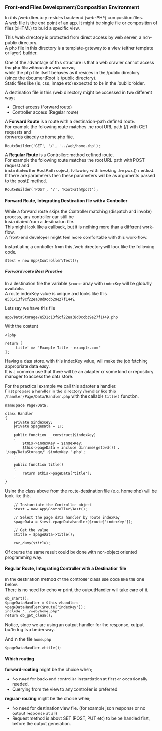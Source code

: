 
### Front-end Files Development/Composition Environment

In this /web directory resides back-end (web-PHP) composition files.  
A web file is the end point of an app. 
It might be single file or composition of files (xHTML) to build a specific view.

This /web directory is protected from direct access by web server, a non-public directory.  
A php file in this directory is a template-gateway to a view (either template or layer) builder.  

One of the advantage of this structure is that a web crawler cannot access the php file without the web server,  
while the php file itself behaves as it resides in the /public directory  
(since the documentRoot is /public directory).  
Static files like (js, css, image etc) expected to be in the /public folder.  

A destination file in this /web directory might be accessed in two different ways
   + Direct access (Forward route)  
   + Controller access (Regular route)  
   
A **Forward Route** is a route with a destination-path defined route.  
For example the following route matches the root URL path (/) with GET requests and  
forwards directly to home.php file.  
```
RouteBuilder('GET', '/', '../web/home.php');
```

A **Reqular Route** is a Controller::method defined route.   
For example the following route matches the root URL path with POST request and   
instantiates the RootPath object, following with invoking the post() method.  
If there are parameters then these parameters will be as arguments passed to the post() method.  
```
RouteBuilder('POST', '/', 'RootPath@post');
```

#### Forward Route, Integrating Destination file with a Controller
While a forward route skips the Controller matching (dispatch and invoke) process, any controller can still be  
instantiated from a destination file.  
This might look like a callback, but it is nothing more than a different work-flow.  
A front-end developer might feel more comfortable with this work-flow.      

Instantiating a controller from this /web directory will look like the following code.  
```
$test = new App\Controller\Test();
```
##### Forward route Best Practice
In a destination file the variable ```$route``` array with ```indexKey``` will be globally available.  
A route indexKey value is unique and looks like this ```e531c13f9cf22ea38d0ccb29e27f1449```.  

Lets say we have this file
```
app/DataStorage/e531c13f9cf22ea38d0ccb29e27f1449.php
```
With the content
```
<?php

return [
    'title' => 'Example Title - example.com'
];
```

Having a data store, with this indexKey value, will make the job fetching appropriate data easy.  
It is a common use that there will be an adapter or some kind or repository manager to access the data store. 

For the practical example we call this adapter a handler.  
First prepare a handler in the directory /handler like this   
```/handler/Page/Data/Handler.php``` with the callable ```title()``` function. 

```
namespace Page\Data;

class Handler
{
    private $indexKey;
    private $pageData = [];  
    
    public function __construct($indexKey)
    {
        $this->indexKey = $indexKey;
        $this->pageData = include dirname(getcwd()) . '/app/DataStorage/'.$indexKey.'.php';
    }

    public function title()
    {
        return $this->pageData['title'];
    }
}
```
 
Using the class above from the route-destination file (e.g. home.php) will be look like this.
```
    // Instantiate the Controller object
    $test = new App\Controller\Test();  
    
    // Select the page data handler by route indexKey
    $pageData = $test->pageDataHandler($route['indexKey']);  
    
    // Get the value
    $title = $pageData->title();  
    
    var_dump($title);
```
Of course the same result could be done with non-object oriented programming way. 



#### Regular Route, Integrating Controller with a Destination file
In the destination method of the controller class use code like the one below.  
There is no need for echo or print, the outputHandler will take care of it.
```
ob_start();
$pageDataHandler = $this->handlers->pageDataHandler($route['indexKey']); 
include "../web/home.php"
return ob_get_clean();
```
Notice, since we are using an output handler for the response, output buffering is a better way.  

And in the file ```home.php```
```
$pageDataHandler->title();
```

#### Which routing

**forward-routing** might be the choice when; 
+ No need for back-end controller instantiation at first or occasionally needed.
+ Querying from the view to any controller is preferred.

**regular-routing** might be the choice when;
+ No need for destination view file. (for example json response or no output response at all)
+ Request method is about SET (POST, PUT etc) to be be handled first, before the output generation.


   
